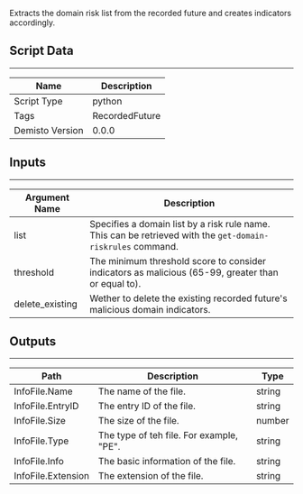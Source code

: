 Extracts the domain risk list from the recorded future and creates indicators accordingly.
## Script Data
---

| **Name** | **Description** |
| --- | --- |
| Script Type | python |
| Tags | RecordedFuture |
| Demisto Version | 0.0.0 |

## Inputs
---

| **Argument Name** | **Description** |
| --- | --- |
| list | Specifies a domain list by a risk rule name. This can be retrieved with the `get-domain-riskrules` command. |
| threshold | The minimum threshold score to consider indicators as malicious (65-99, greater than or equal to). |
| delete_existing | Wether to delete the existing recorded future's malicious domain indicators. |

## Outputs
---

| **Path** | **Description** | **Type** |
| --- | --- | --- |
| InfoFile.Name | The name of the file. | string |
| InfoFile.EntryID | The entry ID of the file. | string |
| InfoFile.Size | The size of the file. | number |
| InfoFile.Type | The type of teh file. For example, "PE". | string |
| InfoFile.Info | The basic information of the file. | string |
| InfoFile.Extension | The extension of the file. | string |
